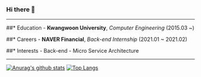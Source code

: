 ### Hi there 👋
***
##* Education
    - **Kwangwoon University**, *Computer Engineering* (2015.03 ~)

##* Careers
    - **NAVER Financial**, *Back-end Internship* (2021.01 ~ 2021.02)

##* Interests
    - Back-end
    - Micro Service Architecture
***



 [![Anurag's github stats](https://github-readme-stats.vercel.app/api?username=jyh4479&count_private=true&line_height=20)](https://github.com/anuraghazra/github-readme-stats)
 [![Top Langs](https://github-readme-stats.vercel.app/api/top-langs/?username=jyh4479&layout=compact)](https://github.com/anuraghazra/github-readme-stats)

<!--
**jyh4479/jyh4479** is a ✨ _special_ ✨ repository because its `README.md` (this file) appears on your GitHub profile.

Here are some ideas to get you started:

- 🔭 I’m currently working on ...
- 🌱 I’m currently learning ...
- 👯 I’m looking to collaborate on ...
- 🤔 I’m looking for help with ..
- 💬 Ask me about ...
- 📫 How to reach me: ...
- 😄 Pronouns: ...
- ⚡ Fun fact: ...
-->
